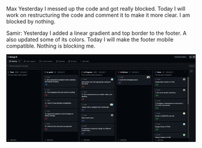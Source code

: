 Max
Yesterday I messed up the code and got really blocked.
Today I will work on restructuring the code and comment it to make it more clear. I am blocked by nothing.

Samir:
Yesterday I added a linear gradient and top border to the footer. A also updated some of its colors.
Today I will make the footer mobile compatible.
Nothing is blocking me.


![alt text](<Screenshot 2024-12-02 at 23.11.33.png>)